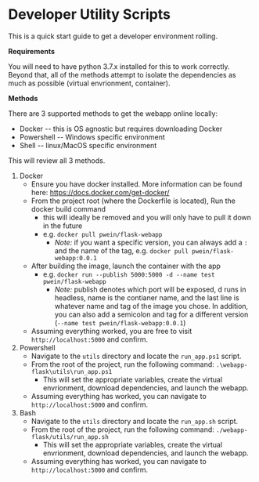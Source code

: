# Developer Utility Scripts

This is a quick start guide to get a developer environment rolling.

**Requirements**

You will need to have python 3.7.x installed for this to work correctly. Beyond that, all of the methods attempt to isolate the dependencies as much as possible (virtual envrionment, container).

**Methods**

There are 3 supported methods to get the webapp online locally: 

* Docker -- this is OS agnostic but requires downloading Docker
* Powershell -- Windows specific environment
* Shell -- linux/MacOS specific environment

This will review all 3 methods.

1. Docker
   - Ensure you have docker installed. More information can be found here: https://docs.docker.com/get-docker/
   - From the project root (where the Dockerfile is located), Run the docker build command
     - this will ideally be removed and you will only have to pull it down in the future 
     -  e.g. `docker pull pwein/flask-webapp` 
        - _Note:_ if you want a specific version, you can always add a `:` and the name of the tag, e.g. `docker pull pwein/flask-webapp:0.0.1` 
   - After building the image, launch the container with the app
     - e.g. `docker run --publish 5000:5000 -d --name test pwein/flask-webapp`  
        - _Note:_ publish denotes which port will be exposed, d runs in headless, name is the contianer name, and the last line is whatever name and tag of the image you chose. In addition, you can also add a semicolon and tag for a different version (`--name test pwein/flask-webapp:0.0.1`) 
   - Assuming everything worked, you are free to visit `http://localhost:5000` and confirm.   
2. Powershell
   - Navigate to the `utils` directory and locate the `run_app.ps1` script.
   - From the root of the project, run the following command: `.\webapp-flask\utils\run_app.ps1`
     - This will set the appropriate variables, create the virtual envrionment, download dependencies, and launch the webapp.
   - Assuming everything has worked, you can navigate to `http://localhost:5000` and confirm. 
3. Bash
   - Navigate to the `utils` directory and locate the `run_app.sh` script.
   - From the root of the project, run the following command: `./webapp-flask/utils/run_app.sh`
     - This will set the appropriate variables, create the virtual envrionment, download dependencies, and launch the webapp.
   - Assuming everything has worked, you can navigate to `http://localhost:5000` and confirm. 
